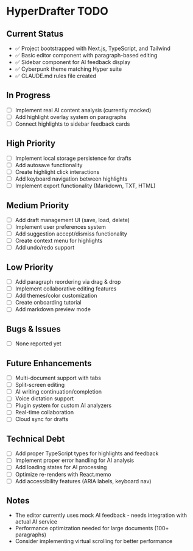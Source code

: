 # HyperDrafter TODO

## Current Status
- ✅ Project bootstrapped with Next.js, TypeScript, and Tailwind
- ✅ Basic editor component with paragraph-based editing
- ✅ Sidebar component for AI feedback display
- ✅ Cyberpunk theme matching Hyper suite
- ✅ CLAUDE.md rules file created

## In Progress
- [ ] Implement real AI content analysis (currently mocked)
- [ ] Add highlight overlay system on paragraphs
- [ ] Connect highlights to sidebar feedback cards

## High Priority
- [ ] Implement local storage persistence for drafts
- [ ] Add autosave functionality
- [ ] Create highlight click interactions
- [ ] Add keyboard navigation between highlights
- [ ] Implement export functionality (Markdown, TXT, HTML)

## Medium Priority  
- [ ] Add draft management UI (save, load, delete)
- [ ] Implement user preferences system
- [ ] Add suggestion accept/dismiss functionality
- [ ] Create context menu for highlights
- [ ] Add undo/redo support

## Low Priority
- [ ] Add paragraph reordering via drag & drop
- [ ] Implement collaborative editing features
- [ ] Add themes/color customization
- [ ] Create onboarding tutorial
- [ ] Add markdown preview mode

## Bugs & Issues
- [ ] None reported yet

## Future Enhancements
- [ ] Multi-document support with tabs
- [ ] Split-screen editing
- [ ] AI writing continuation/completion
- [ ] Voice dictation support
- [ ] Plugin system for custom AI analyzers
- [ ] Real-time collaboration
- [ ] Cloud sync for drafts

## Technical Debt
- [ ] Add proper TypeScript types for highlights and feedback
- [ ] Implement proper error handling for AI analysis
- [ ] Add loading states for AI processing
- [ ] Optimize re-renders with React.memo
- [ ] Add accessibility features (ARIA labels, keyboard nav)

## Notes
- The editor currently uses mock AI feedback - needs integration with actual AI service
- Performance optimization needed for large documents (100+ paragraphs)
- Consider implementing virtual scrolling for better performance
